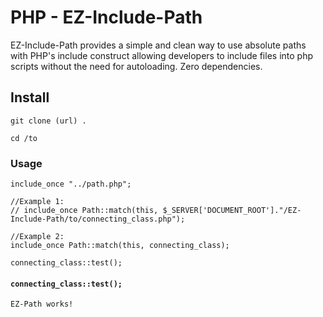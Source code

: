# PHP - EZ-Include-Path

EZ-Include-Path provides a simple and clean way to use absolute paths with PHP's include construct allowing developers to include files into php scripts without the need for autoloading. Zero dependencies.

## Install
``` git clone (url) . ```

``` cd /to ```

### Usage
```include_once "../path.php";```

```
//Example 1:
// include_once Path::match(this, $_SERVER['DOCUMENT_ROOT']."/EZ-Include-Path/to/connecting_class.php");

//Example 2:
include_once Path::match(this, connecting_class);

connecting_class::test(); 
```

#### `connecting_class::test();`   

```
EZ-Path works!
```

